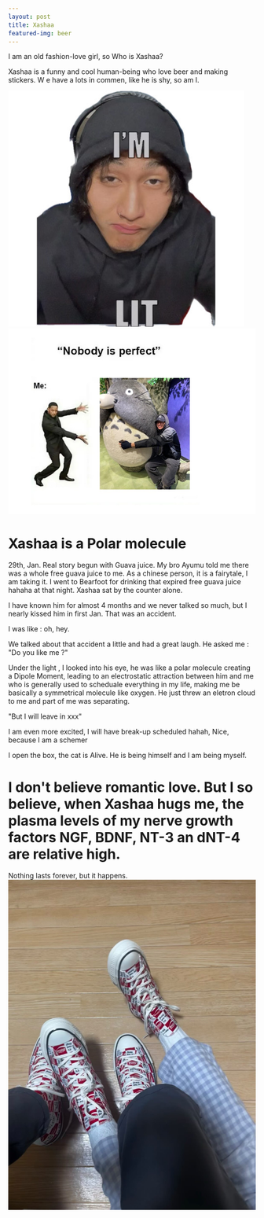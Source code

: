 ```yaml
---
layout: post
title: Xashaa
featured-img: beer
---
```

I am an old fashion-love girl, so Who is Xashaa?

Xashaa is a funny and cool human-being who love beer and making stickers. W e have a lots in commen, like he is shy, so am I.
<!-- Only include these images for this blog -->
<div class="side-by-side-images">
  <img src="https://raw.githubusercontent.com/CleanYANG/HONG-s-page/main/assets/img/lit.jpeg" alt="Picture 1">
  <img src="https://raw.githubusercontent.com/CleanYANG/HONG-s-page/main/assets/img/hashi-1.jpg" alt="Picture 2">
</div>

# Xashaa is a Polar molecule
29th, Jan.
Real story begun with Guava juice. My bro Ayumu told me there was a whole free guava juice to me. As a chinese person, it is a fairytale, I am taking it. I went to Bearfoot for drinking that expired free guava juice hahaha at that night. Xashaa sat by the counter alone.

I have known him for almost 4 months and we never talked so much, but I nearly kissed him in first Jan. That was an accident.

I was like : oh, hey.

We talked about that accident a little and had a great laugh. 
He asked me : "Do you like me ?"

Under the light , I looked into his eye, he was like a polar molecule creating a Dipole Moment, leading to an electrostatic attraction between him and me who is generally used to scheduale everything in my life, making me be basically a symmetrical molecule like oxygen. He just threw an eletron cloud to me and part of me was separating.

"But I will leave in xxx"

I am even more excited, I will have break-up scheduled hahah, Nice, because I am a schemer 

I open the box, the cat is Alive. He is being himself and I am being myself.

# I don't believe romantic love. But I so believe, when Xashaa hugs me, the plasma levels of my nerve growth factors NGF, BDNF, NT-3 an dNT-4 are relative high.

Nothing lasts forever, but it happens.
![I and he](https://raw.githubusercontent.com/CleanYANG/HONG-s-page/main/assets/img/shoe.jpeg)